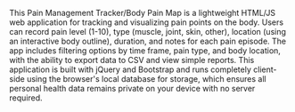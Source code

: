 This Pain Management Tracker/Body Pain Map is a lightweight HTML/JS web application for tracking and visualizing pain points on the body. Users can record pain level (1-10), type (muscle, joint, skin, other), location (using an interactive body outline), duration, and notes for each pain episode. The app includes filtering options by time frame, pain type, and body location, with the ability to export data to CSV and view simple reports. This application is built with jQuery and Bootstrap and runs completely client-side using the browser's local database for storage, which ensures all personal health data remains private on your device with no server required.

